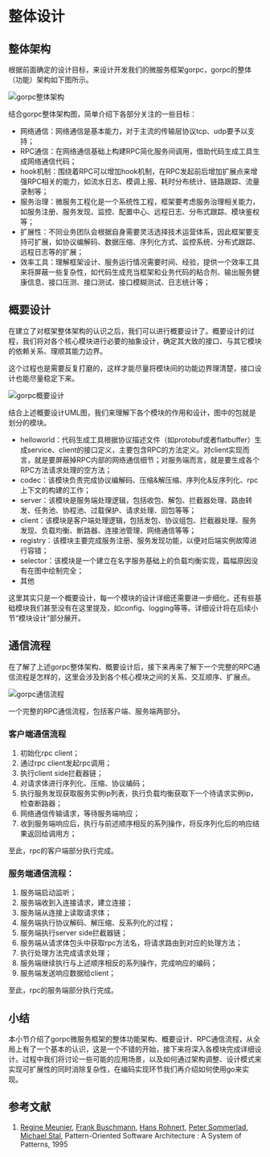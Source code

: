 # 整体设计

## 整体架构

根据前面确定的设计目标，来设计开发我们的微服务框架gorpc，gorpc的整体（功能）架构如下图所示。



![gorpc整体架构](../.gitbook/assets/gorpc-整体架构设计.png)

结合gorpc整体架构图，简单介绍下各部分关注的一些目标：

* 网络通信：网络通信是基本能力，对于主流的传输层协议tcp、udp要予以支持；
* RPC通信：在网络通信基础上构建RPC简化服务间调用，借助代码生成工具生成网络通信代码；
* hook机制：围绕着RPC可以增加hook机制，在RPC发起前后增加扩展点来增强RPC相关的能力，如流水日志、模调上报、耗时分布统计、链路跟踪、流量录制等；
* 服务治理：微服务工程化是一个系统性工程，框架要考虑服务治理相关能力，如服务注册、服务发现、监控、配置中心、远程日志、分布式跟踪、模块鉴权等；
* 扩展性：不同业务团队会根据自身需要灵活选择技术运营体系，因此框架要支持可扩展，如协议编解码、数据压缩、序列化方式、监控系统、分布式跟踪、远程日志等的扩展；
* 效率工具：理解框架设计、服务运行情况需要时间、经验，提供一个效率工具来将屏蔽一些复杂性，如代码生成充当框架和业务代码的粘合剂、输出服务健康信息、接口压测、接口测试、接口模糊测试、日志统计等；

## 概要设计

在建立了对框架整体架构的认识之后，我们可以进行概要设计了。概要设计的过程，我们将对各个核心模块进行必要的抽象设计，确定其大致的接口、与其它模块的依赖关系、理顺其能力边界。

这个过程也是需要反复打磨的，这样才能尽量将模块间的功能边界理清楚，接口设计也能尽量稳定下来。

![gorpc概要设计](<../.gitbook/assets/image (33).png>)

结合上述概要设计UML图，我们来理解下各个模块的作用和设计，图中的包就是划分的模块。

* helloworld：代码生成工具根据协议描述文件（如protobuf或者flatbuffer）生成service、client的接口定义，主要包含RPC的方法定义。对client实现而言，就是要屏蔽掉RPC内部的网络通信细节；对服务端而言，就是要生成各个RPC方法请求处理的空方法；
* codec：该模块负责完成协议编解码、压缩&解压缩、序列化&反序列化、rpc上下文的构建的工作；
* server：该模块是服务端处理逻辑，包括收包、解包、拦截器处理、路由转发、任务池、协程池、过载保护、请求处理、回包等等；
* client：该模块是客户端处理逻辑，包括发包、协议组包、拦截器处理、服务发现、负载均衡、断路器、连接池管理、网络通信等等；
* registry：该模块主要完成服务注册、服务发现功能，以便对后端实例故障进行容错；
* selector：该模块是一个建立在名字服务基础上的负载均衡实现，篇幅原因没有在图中绘制完全；
* 其他

这里其实只是一个概要设计，每一个模块的设计详细还需要进一步细化，还有些基础模块我们甚至没有在这里提及，如config、logging等等。详细设计将在后续小节“模块设计”部分展开。

## 通信流程

在了解了上述gorpc整体架构、概要设计后，接下来再来了解下一个完整的RPC通信流程是怎样的，这里会涉及到各个核心模块之间的关系、交互顺序、扩展点。

![gorpc通信流程](../.gitbook/assets/gorpc-rpc通信过程.png)

一个完整的RPC通信流程，包括客户端、服务端两部分。

### 客户端通信流程

1. 初始化rpc client；
2. 通过rpc client发起rpc调用；
3. 执行client side拦截器链；
4. 对请求体进行序列化、压缩、协议编码；
5. 执行服务发现获取服务实例ip列表，执行负载均衡获取下一个待请求实例ip，检查断路器；
6. 网络通信传输请求，等待服务端响应；
7. 收到服务端响应后，执行与前述顺序相反的系列操作，将反序列化后的响应结果返回给调用方；

至此，rpc的客户端部分执行完成。

### 服务端通信流程：

1. 服务端启动监听；
2. 服务端收到入连接请求，建立连接；
3. 服务端从连接上读取请求体；
4. 服务端执行协议解码、解压缩、反系列化的过程；
5. 服务端执行server side拦截器链；
6. 服务端从请求体包头中获取rpc方法名，将请求路由到对应的处理方法；
7. 执行处理方法完成请求处理；
8. 服务端继续执行与上述顺序相反的系列操作，完成响应的编码；
9. 服务端发送响应数据给client；

至此，rpc的服务端部分执行完成。

## 小结

本小节介绍了gorpc微服务框架的整体功能架构、概要设计、RPC通信流程，从全局上有了一个基本的认识，这是一个不错的开始，接下来将深入各模块完成详细设计。过程中我们将讨论一些可能的应用场景，以及如何通过架构调整、设计模式来实现可扩展性的同时消除复杂性，在编码实现环节我们再介绍如何使用go来实现。

## 参考文献

1. [Regine Meunier](https://www.google.com/search?newwindow=1\&sxsrf=ALeKk00tC6aVFqglc\_\_GX3fxQx\_9ukk-2g:1600609025720\&q=Regine+Meunier\&stick=H4sIAAAAAAAAAOPgE-LRT9c3NErKzU5OyTZS4gXxDJPK08oKy83jtWSyk630k_Lzs_XLizJLSlLz4svzi7KtEktLMvKLFrHyBaWmZ-alKvimluZlphbtYGUEAMQxpKBRAAAA\&sa=X\&ved=2ahUKEwipv5uj7ffrAhUNqJ4KHTtZBBoQmxMoATCCAXoECA8QAw), [Frank Buschmann](https://www.google.com/search?newwindow=1\&sxsrf=ALeKk00tC6aVFqglc\_\_GX3fxQx\_9ukk-2g:1600609025720\&q=Frank+Buschmann\&stick=H4sIAAAAAAAAAOPgE-LRT9c3NErKzU5OyTZSgvAKLJMtCgqqtGSyk630k_Lzs_XLizJLSlLz4svzi7KtEktLMvKLFrHyuxUl5mUrOJUWJ2fkJubl7WBlBAC-azEKUQAAAA\&sa=X\&ved=2ahUKEwipv5uj7ffrAhUNqJ4KHTtZBBoQmxMoAjCCAXoECA8QBA), [Hans Rohnert](https://www.google.com/search?newwindow=1\&sxsrf=ALeKk00tC6aVFqglc\_\_GX3fxQx\_9ukk-2g:1600609025720\&q=Hans+Rohnert\&stick=H4sIAAAAAAAAAOPgE-LRT9c3NErKzU5OyTZS4gXxDNMMjczKTIvitWSyk630k_Lzs_XLizJLSlLz4svzi7KtEktLMvKLFrHyeCTmFSsE5WfkpRaV7GBlBADx7\_iFTwAAAA\&sa=X\&ved=2ahUKEwipv5uj7ffrAhUNqJ4KHTtZBBoQmxMoAzCCAXoECA8QBQ), [Peter Sommerlad](https://www.google.com/search?newwindow=1\&sxsrf=ALeKk00tC6aVFqglc\_\_GX3fxQx\_9ukk-2g:1600609025720\&q=Peter+Sommerlad\&stick=H4sIAAAAAAAAAOPgE-LRT9c3NErKzU5OyTZSAvMykvPKknPNcrVkspOt9JPy87P1y4syS0pS8-LL84uyrRJLSzLyixax8geklqQWKQTn5-amFuUkpuxgZQQAjf0aZFEAAAA\&sa=X\&ved=2ahUKEwipv5uj7ffrAhUNqJ4KHTtZBBoQmxMoBDCCAXoECA8QBg), [Michael Stal](https://www.google.com/search?newwindow=1\&sxsrf=ALeKk00tC6aVFqglc\_\_GX3fxQx\_9ukk-2g:1600609025720\&q=Michael+Stal\&stick=H4sIAAAAAAAAAOPgE-LRT9c3NErKzU5OyTZS4tLP1TdIT8syNy3RkslOttJPys_P1i8vyiwpSc2LL88vyrZKLC3JyC9axMrjm5mckZiaoxBckpizg5URADspXHNMAAAA\&sa=X\&ved=2ahUKEwipv5uj7ffrAhUNqJ4KHTtZBBoQmxMoBTCCAXoECA8QBw), Pattern-Oriented Software Architecture : A System of Patterns, 1995

